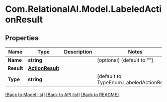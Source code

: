 
# Com.RelationalAI.Model.LabeledActionResult

## Properties

Name | Type | Description | Notes
------------ | ------------- | ------------- | -------------
**Name** | **string** |  | [optional] [default to ""]
**Result** | [**ActionResult**](ActionResult.md) |  | 
**Type** | **string** |  | [default to TypeEnum.LabeledActionResult]

[[Back to Model list]](../README.md#documentation-for-models)
[[Back to API list]](../README.md#documentation-for-api-endpoints)
[[Back to README]](../README.md)

